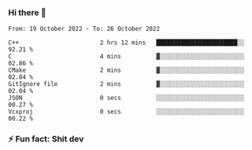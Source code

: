 ### Hi there 👋
<!--START_SECTION:waka-->

```text
From: 19 October 2022 - To: 26 October 2022

C++                       2 hrs 12 mins   ███████████████████████░░   92.21 %
C                         4 mins          ▓░░░░░░░░░░░░░░░░░░░░░░░░   02.86 %
CMake                     2 mins          ▓░░░░░░░░░░░░░░░░░░░░░░░░   02.04 %
GitIgnore file            2 mins          ▓░░░░░░░░░░░░░░░░░░░░░░░░   02.04 %
JSON                      0 secs          ░░░░░░░░░░░░░░░░░░░░░░░░░   00.27 %
Vcxproj                   0 secs          ░░░░░░░░░░░░░░░░░░░░░░░░░   00.22 %
```

<!--END_SECTION:waka-->
<!--
**TG4LAaron/TG4LAaron** is a ✨ _special_ ✨ repository because its `README.md` (this file) appears on your GitHub profile.

Here are some ideas to get you started:

- 🔭 I’m currently working on ...
- 🌱 I’m currently learning ...
- 👯 I’m looking to collaborate on ...
- 🤔 I’m looking for help with ...
- 💬 Ask me about ...
- 📫 How to reach me: ...
- 😄 Pronouns: ...
- ⚡ Fun fact: ...
-->
### ⚡ Fun fact: Shit dev
